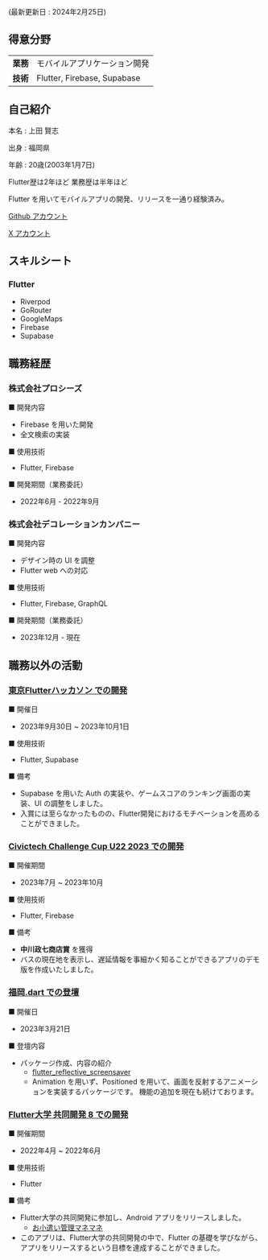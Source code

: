 (最新更新日 : 2024年2月25日)

## 得意分野
<table>
    <tr>
        <td><strong>業務</strong></td>
        <td>モバイルアプリケーション開発</td>
    </tr>
    <tr>
        <td><strong>技術</strong></td>
        <td>Flutter, Firebase, Supabase</td>
    </tr>
</table>

## 自己紹介
本名 : 上田 賢志

出身 : 福岡県

年齢 : 20歳(2003年1月7日)

Flutter歴は2年ほど
業務歴は半年ほど


Flutter を用いてモバイルアプリの開発、リリースを一通り経験済み。


[Github アカウント](https://github.com/fen0268)

[X アカウント](https://twitter.com/fencer0268)

## スキルシート

### Flutter
- Riverpod
- GoRouter
- GoogleMaps
- Firebase
- Supabase


## 職務経歴

### 株式会社プロシーズ

■ 開発内容
- Firebase を用いた開発
- 全文検索の実装

■ 使用技術
- Flutter, Firebase

■ 開発期間（業務委託）
- 2022年6月 - 2022年9月

### 株式会社デコレーションカンパニー

■ 開発内容
- デザイン時の UI を調整
- Flutter web への対応

■ 使用技術
- Flutter, Firebase, GraphQL

■ 開発期間（業務委託）
- 2023年12月 - 現在

## 職務以外の活動

### [東京Flutterハッカソン での開発](https://twitter.com/TYOFlutterHack)
■ 開催日
- 2023年9月30日 ~ 2023年10月1日

■ 使用技術
- Flutter, Supabase

■ 備考
- Supabase を用いた Auth の実装や、ゲームスコアのランキング画面の実装、UI の調整をしました。
- 入賞には至らなかったものの、Flutter開発におけるモチベーションを高めることができました。

### [Civictech Challenge Cup U22 2023 での開発](https://ccc.code4japan.org/)
■ 開催期間
- 2023年7月 ~ 2023年10月

■ 使用技術
- Flutter, Firebase

■ 備考
- **中川政七商店賞** を獲得
- バスの現在地を表示し、遅延情報を事細かく知ることができるアプリのデモ版を作成いたしました。

### [福岡.dart での登壇](https://flutteruniv.connpass.com/event/275584/)
■ 開催日
- 2023年3月21日

■ 登壇内容
- パッケージ作成、内容の紹介
  - [flutter_reflective_screensaver](https://pub.dev/packages/flutter_reflective_screensaver)
  - Animation を用いず、Positioned を用いて、画面を反射するアニメーションを実装するパッケージです。 機能の追加を現在も続けております。

### [Flutter大学 共同開発 8 での開発](https://flutteruniv.com/)
■ 開催期間
- 2022年4月 ~ 2022年6月

■ 使用技術
- Flutter

■ 備考
- Flutter大学の共同開発に参加し、Android アプリをリリースしました。
  - [お小遣い管理マネマネ](https://play.google.com/store/apps/details?id=com.gmail.fenc0268.okodukai.manemane)
- このアプリは、Flutter大学の共同開発の中で、Flutter の基礎を学びながら、アプリをリリースするという目標を達成することができました。
